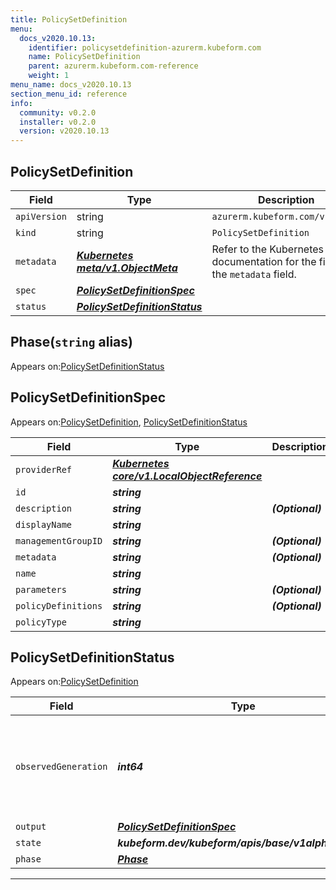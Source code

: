 ```yaml
---
title: PolicySetDefinition
menu:
  docs_v2020.10.13:
    identifier: policysetdefinition-azurerm.kubeform.com
    name: PolicySetDefinition
    parent: azurerm.kubeform.com-reference
    weight: 1
menu_name: docs_v2020.10.13
section_menu_id: reference
info:
  community: v0.2.0
  installer: v0.2.0
  version: v2020.10.13
---
```


## PolicySetDefinition
| Field | Type | Description |
| ------ | ----- | ----------- |
| `apiVersion` | string | `azurerm.kubeform.com/v1alpha1` |
|    `kind` | string | `PolicySetDefinition` |
| `metadata` | ***[Kubernetes meta/v1.ObjectMeta](https://kubernetes.io/docs/reference/generated/kubernetes-api/v1.13/#objectmeta-v1-meta)***|Refer to the Kubernetes API documentation for the fields of the `metadata` field.|
| `spec` | ***[PolicySetDefinitionSpec](#policysetdefinitionspec)***||
| `status` | ***[PolicySetDefinitionStatus](#policysetdefinitionstatus)***||
## Phase(`string` alias)

Appears on:[PolicySetDefinitionStatus](#policysetdefinitionstatus)

## PolicySetDefinitionSpec

Appears on:[PolicySetDefinition](#policysetdefinition), [PolicySetDefinitionStatus](#policysetdefinitionstatus)

| Field | Type | Description |
| ------ | ----- | ----------- |
| `providerRef` | ***[Kubernetes core/v1.LocalObjectReference](https://kubernetes.io/docs/reference/generated/kubernetes-api/v1.13/#localobjectreference-v1-core)***||
| `id` | ***string***||
| `description` | ***string***| ***(Optional)*** |
| `displayName` | ***string***||
| `managementGroupID` | ***string***| ***(Optional)*** |
| `metadata` | ***string***| ***(Optional)*** |
| `name` | ***string***||
| `parameters` | ***string***| ***(Optional)*** |
| `policyDefinitions` | ***string***| ***(Optional)*** |
| `policyType` | ***string***||
## PolicySetDefinitionStatus

Appears on:[PolicySetDefinition](#policysetdefinition)

| Field | Type | Description |
| ------ | ----- | ----------- |
| `observedGeneration` | ***int64***| ***(Optional)*** Resource generation, which is updated on mutation by the API Server.|
| `output` | ***[PolicySetDefinitionSpec](#policysetdefinitionspec)***| ***(Optional)*** |
| `state` | ***kubeform.dev/kubeform/apis/base/v1alpha1.State***| ***(Optional)*** |
| `phase` | ***[Phase](#phase)***| ***(Optional)*** |
---
